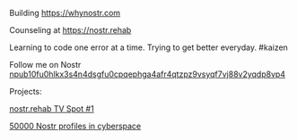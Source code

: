 Building https://whynostr.com

Counseling at https://nostr.rehab 

Learning to code one error at a time. Trying to get better everyday. #kaizen

Follow me on Nostr [npub10fu0hlkx3s4n4dsgfu0cpqephga4afr4qtzpz9vsyqf7vj88v2yqdp8vp4](https://primal.net/zach)


Projects:

[nostr.rehab TV Spot #1](https://nostr.build/p/nb3918.mp4)

[50000 Nostr profiles in cyberspace](https://v.nostr.build/3AJm.mp4)
